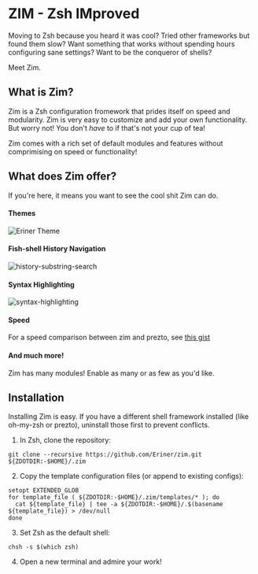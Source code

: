 ZIM - Zsh IMproved
==================
Moving to Zsh because you heard it was cool? Tried other frameworks but found them slow?
Want something that works without spending hours configuring sane settings? Want to be the conqueror of shells?

Meet Zim.

What is Zim?
------------
Zim is a Zsh configuration fromework that prides itself on speed and modularity.
Zim is very easy to customize and add your own functionality. But worry not! You don't *have* to if that's not your cup of tea!

Zim comes with a rich set of default modules and features without comprimising on speed or functionality!

What does Zim offer?
-----------------
If you're here, it means you want to see the cool shit Zim can do.

#### Themes
![Eriner Theme][theme_eriner]

#### Fish-shell History Navigation
![history-substring-search][fish_shell]

#### Syntax Highlighting
![syntax-highlighting][syntax_highlighting]

#### Speed
For a speed comparison between zim and prezto, see [this gist][zim_vs_prezto]

#### And much more!
Zim has many modules! Enable as many or as few as you'd like.

Installation
------------
Installing Zim is easy. If you have a different shell framework installed (like oh-my-zsh or prezto),
uninstall those first to prevent conflicts.

1. In Zsh, clone the repository:
  ```
  git clone --recursive https://github.com/Eriner/zim.git ${ZDOTDIR:-$HOME}/.zim
  ```

2. Copy the template configuration files (or append to existing configs):
  ```
  setopt EXTENDED_GLOB
  for template_file ( ${ZDOTDIR:-$HOME}/.zim/templates/* ); do
    cat ${template_file} | tee -a ${ZDOTDIR:-$HOME}/.$(basename ${template_file}) > /dev/null
  done
  ```

3. Set Zsh as the default shell:
  ```
  chsh -s $(which zsh)
  ```

4. Open a new terminal and admire your work!

[theme_eriner]: http://i.eriner.me/eriner_prompt_theme.png
[fish_shell]: http://i.eriner.me/zim_history-substring-search.gif
[syntax_highlighting]: http://i.eriner.me/zim_syntax-highlighting.gif
[zim_vs_prezto]: https://gist.github.com/Eriner/3aa88b161615c2913930
